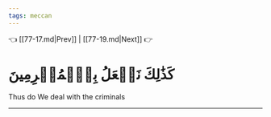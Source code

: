 ```yaml
---
tags: meccan
---
```


👈 [[77-17.md|Prev]] | [[77-19.md|Next]] 👉

# كَذَٰلِكَ نَفۡعَلُ بِٱلۡمُجۡرِمِينَ

Thus do We deal with the criminals

---

